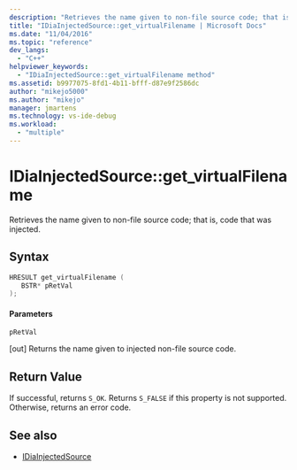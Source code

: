 ```yaml
---
description: "Retrieves the name given to non-file source code; that is, code that was injected."
title: "IDiaInjectedSource::get_virtualFilename | Microsoft Docs"
ms.date: "11/04/2016"
ms.topic: "reference"
dev_langs:
  - "C++"
helpviewer_keywords:
  - "IDiaInjectedSource::get_virtualFilename method"
ms.assetid: b9977075-8fd1-4b11-bfff-d87e9f2586dc
author: "mikejo5000"
ms.author: "mikejo"
manager: jmartens
ms.technology: vs-ide-debug
ms.workload:
  - "multiple"
---
```

# IDiaInjectedSource::get_virtualFilename
Retrieves the name given to non-file source code; that is, code that was injected.

## Syntax

```C++
HRESULT get_virtualFilename ( 
   BSTR* pRetVal
);
```

#### Parameters
 `pRetVal`

[out] Returns the name given to injected non-file source code.

## Return Value
 If successful, returns `S_OK`. Returns `S_FALSE` if this property is not supported. Otherwise, returns an error code.

## See also
- [IDiaInjectedSource](../../debugger/debug-interface-access/idiainjectedsource.md)
